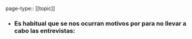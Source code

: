 page-type:: [[topic]]
- ### Es habitual que se nos ocurran motivos por para no llevar a cabo las entrevistas:


